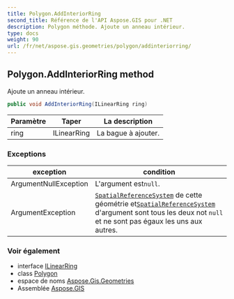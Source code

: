 ```yaml
---
title: Polygon.AddInteriorRing
second_title: Référence de l'API Aspose.GIS pour .NET
description: Polygon méthode. Ajoute un anneau intérieur.
type: docs
weight: 90
url: /fr/net/aspose.gis.geometries/polygon/addinteriorring/
---
```

## Polygon.AddInteriorRing method

Ajoute un anneau intérieur.

```csharp
public void AddInteriorRing(ILinearRing ring)
```

| Paramètre | Taper | La description |
| --- | --- | --- |
| ring | ILinearRing | La bague à ajouter. |

### Exceptions

| exception | condition |
| --- | --- |
| ArgumentNullException | L'argument est`null`. |
| ArgumentException | [`SpatialReferenceSystem`](../../igeometry/spatialreferencesystem/) de cette géométrie et[`SpatialReferenceSystem`](../spatialreferencesystem/) d'argument sont tous les deux not `null` et ne sont pas égaux les uns aux autres. |

### Voir également

* interface [ILinearRing](../../ilinearring/)
* class [Polygon](../)
* espace de noms [Aspose.Gis.Geometries](../../polygon/)
* Assemblée [Aspose.GIS](../../../)


